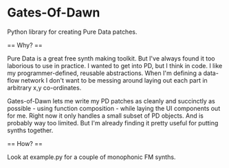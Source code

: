 Gates-Of-Dawn
=============

Python library for creating Pure Data patches.

== Why? ==

Pure Data is a great free synth making toolkit. But I've always found it too laborious to use in practice. I wanted to get into PD, but I think in code. I like my programmer-defined, reusable abstractions. When I'm defining a data-flow network I don't want to be messing around laying out each part in arbitrary x,y co-ordinates.

Gates-of-Dawn lets me write my PD patches as cleanly and succinctly as possible - using function composition - while laying the UI components out for me. Right now it only handles a small subset of PD objects. And is probably way too limited. But I'm already finding it pretty useful for putting synths together.

== How? ==

Look at example.py for a couple of monophonic FM synths.



